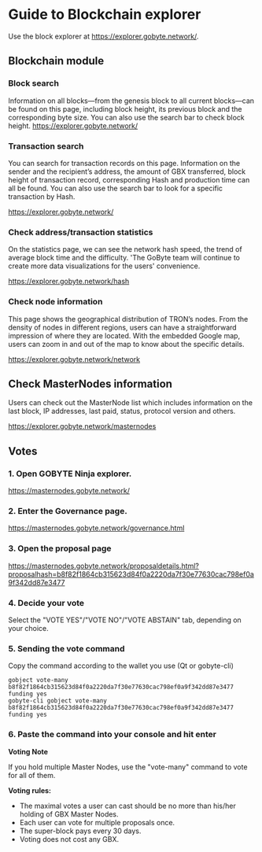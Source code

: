 # Guide to Blockchain explorer

Use the block explorer at https://explorer.gobyte.network/.

## Blockchain module

### Block search

Information on all blocks—from the genesis block to all current blocks—can be found on this page, including block height, its previous block and the corresponding byte size. You can also use the search bar to check block height.
https://explorer.gobyte.network/

### Transaction search

You can search for transaction records on this page. Information on the sender and the recipient’s address, the amount of GBX transferred, block height of transaction record, corresponding Hash and production time can all be found. You can also use the search bar to look for a specific transaction by Hash.

https://explorer.gobyte.network/

### Check address/transaction statistics

On the statistics page, we can see the network hash speed, the trend of average block time and the difficulty. 'The GoByte team will continue to create more data visualizations for the users' convenience.

https://explorer.gobyte.network/hash

### Check node information

This page shows the geographical distribution of TRON’s nodes. From the density of nodes in different regions, users can have a straightforward impression of where they are located. With the embedded Google map, users can zoom in and out of the map to know about the specific details.

https://explorer.gobyte.network/network

## Check MasterNodes information

Users can check out the MasterNode list which includes information on the last block, IP addresses, last paid, status, protocol version and others.

https://explorer.gobyte.network/masternodes

## Votes

### 1. Open GOBYTE Ninja explorer.  
    
   https://masternodes.gobyte.network/

### 2. Enter the Governance page. 

https://masternodes.gobyte.network/governance.html

### 3. Open the proposal page

https://masternodes.gobyte.network/proposaldetails.html?proposalhash=b8f82f1864cb315623d84f0a2220da7f30e77630cac798ef0a9f342dd87e3477

### 4. Decide your vote

Select the "VOTE YES"/"VOTE NO"/"VOTE ABSTAIN" tab, depending on your choice.

### 5. Sending the vote command

Copy the command according to the wallet you use (Qt or gobyte-cli)

```
gobject vote-many b8f82f1864cb315623d84f0a2220da7f30e77630cac798ef0a9f342dd87e3477 funding yes
gobyte-cli gobject vote-many b8f82f1864cb315623d84f0a2220da7f30e77630cac798ef0a9f342dd87e3477 funding yes
```

### 6. Paste the command into your console and hit enter

**Voting Note** 

If you hold multiple Master Nodes, use the "vote-many" command to vote for all of them.

**Voting rules:**  
+ The maximal votes a user can cast should be no more than his/her holding of GBX Master Nodes.
+ Each user can vote for multiple proposals once.
+ The super-block pays every 30 days.
+ Voting does not cost any GBX.

